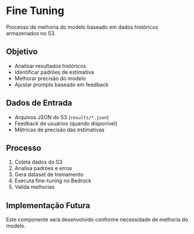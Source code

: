 # Fine Tuning

Processo de melhoria do modelo baseado em dados históricos armazenados no S3.

## Objetivo

- Analisar resultados históricos
- Identificar padrões de estimativa
- Melhorar precisão do modelo
- Ajustar prompts baseado em feedback

## Dados de Entrada

- Arquivos JSON do S3 (`results/*.json`)
- Feedback de usuários (quando disponível)
- Métricas de precisão das estimativas

## Processo

1. Coleta dados do S3
2. Analisa padrões e erros
3. Gera dataset de treinamento
4. Executa fine-tuning no Bedrock
5. Valida melhorias

## Implementação Futura

Este componente será desenvolvido conforme necessidade de melhoria do modelo.

